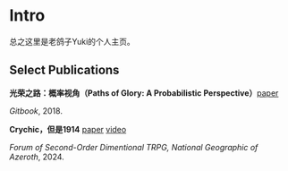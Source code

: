 # Intro

总之这里是老鸽子Yuki的个人主页。

## Select Publications

**光荣之路：概率视角（Paths of Glory: A Probabilistic Perspective）**[paper](https://hzsydy.gitbook.io/pog)

*Gitbook*, 2018. 

**Crychic，但是1914** 
[paper](https://nga.178.com/read.php?tid=40784913) [video](https://space.bilibili.com/2335347/channel/collectiondetail?sid=3766243)

*Forum of Second-Order Dimentional TRPG, National Geographic of Azeroth*, 2024. 
